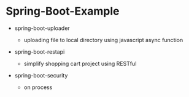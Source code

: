 # Spring-Boot-Example

* spring-boot-uploader
  * uploading file to local directory using javascript async function

* spring-boot-restapi
  * simplify shopping cart project using RESTful

* spring-boot-security
  * on process
